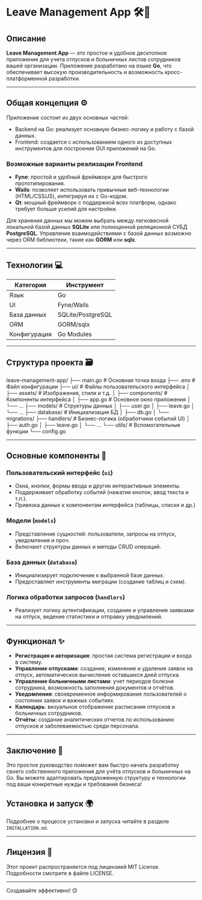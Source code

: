 # Leave Management App 🛠️📅

## Описание

**Leave Management App** — это простое и удобное десктопное приложение для учета отпусков и больничных листов сотрудников вашей организации. Приложение разработано на языке **Go**, что обеспечивает высокую производительность и возможность кросс-платформенной разработки.

---

## Общая концепция ⚙️

Приложение состоит из двух основных частей:

- Backend на Go: реализует основную бизнес-логику и работу с базой данных.
- Frontend: создается с использованием одного из доступных инструментов для построения GUI приложений на Go.

### Возможные варианты реализации Frontend

- **Fyne**: простой и удобный фреймворк для быстрого прототипирования.
- **Wails**: позволяет использовать привычные веб-технологии (HTML/CSS/JS), интегрируя их с Go-кодом.
- **Qt**: мощный фреймворк с поддержкой всех платформ, однако требует больше усилий для настройки.

Для хранения данных мы можем выбрать между легковесной локальной базой данных **SQLite** или полноценной реляционной СУБД **PostgreSQL**. Управление взаимодействиями с базой данных возможно через ORM библиотеки, такие как **GORM** или **sqlx**.

---

## Технологии 💻

| Категория | Инструмент |
|-----------|------------|
| Язык      | Go         |
| UI        | Fyne/Wails |
| База данных | SQLite/PostgreSQL |
| ORM       | GORM/sqlx  |
| Конфигурация | Go Modules |

---

## Структура проекта 🗃️

leave-management-app/
├── main.go           # Основная точка входа
├── .env              # Файл конфигурации
├── ui/               # Файлы пользовательского интерфейса
│   ├── assets/       # Изображения, стили и т.д.
│   ├── components/   # Компоненты интерфейса
│   ├── app.go        # Основное окно приложения
│   └── ...
├── models/           # Структуры данных
│   ├── user.go
│   ├── leave.go
│   └── ...
├── database/         # Инициализация БД
│   ├── db.go
│   └── migrations/
├── handlers/         # Бизнес-логика (обработчики событий UI)
│   ├── auth.go
│   ├── leave.go
│   └── ...
└── utils/            # Вспомогательные функции
    └── config.go

---

## Основные компоненты 🧐

### Пользовательский интерфейс (`ui`)

- Окна, кнопки, формы ввода и другие интерактивные элементы.
- Поддерживает обработку событий (нажатия кнопок, ввод текста и т.п.).
- Привязка данных к компонентам интерфейса (таблицы, списки и др.)

### Модели (`models`)

- Представление сущностей: пользователи, запросы на отпуск, уведомления и проч.
- Включают структуры данных и методы CRUD операций.

### База данных (`database`)

- Инициализирует подключение к выбранной базе данных.
- Предоставляет инструменты миграции (создание таблиц и схем).

### Логика обработки запросов (`handlers`)

- Реализует логику аутентификации, создание и управление заявками на отпуск, ведение статистики и отправку уведомлений.

---

## Функционал ✨

- **Регистрация и авторизация**: простая система регистрации и входа в систему.
- **Управление отпусками**: создание, изменение и удаление заявок на отпуск, автоматическое вычисление оставшихся дней отпуска.
- **Управление больничными листами**: учет периодов болезни сотрудника, возможность заполнения документов и отчётов.
- **Уведомления**: своевременное информирование пользователей о состоянии заявок и важных событиях.
- **Календарь**: визуальное отображение расписания отпусков и больничных сотрудников.
- **Отчёты**: создание аналитических отчетов по использованию отпусков и заболеваемостью среди персонала.

---

## Заключение 🎯

Это простое руководство поможет вам быстро начать разработку своего собственного приложения для учёта отпусков и больничных на Go. Вы можете адаптировать предложенную структуру и технологии под ваши конкретные нужды и требования бизнеса!

## Установка и запуск 🌍

Подробнее о процессе установки и запуска читайте в разделе `INSTALLATION.md`.

---

## Лицензия 📜

Этот проект распространяется под лицензией MIT License. Подробности смотрите в файле LICENSE.

---

Создавайте эффективно! 😊
